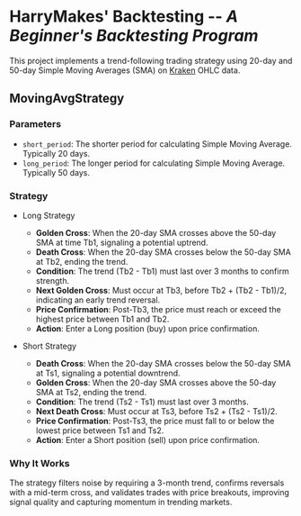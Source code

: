 # HarryMakes' Backtesting -- *A Beginner's Backtesting Program*

This project implements a trend-following trading strategy using 20-day and 50-day Simple Moving Averages (SMA) on [Kraken](https://pro.kraken.com/app/trade/) OHLC data.

## MovingAvgStrategy

### Parameters

- `short_period`: The shorter period for calculating Simple Moving Average. Typically 20 days.
- `long_period`: The longer period for calculating Simple Moving Average. Typically 50 days.

### Strategy

- Long Strategy
  - **Golden Cross**: When the 20-day SMA crosses above the 50-day SMA at time Tb1, signaling a potential uptrend.
  - **Death Cross**: When the 20-day SMA crosses below the 50-day SMA at Tb2, ending the trend.
  - **Condition**: The trend (Tb2 - Tb1) must last over 3 months to confirm strength.
  - **Next Golden Cross**: Must occur at Tb3, before Tb2 + (Tb2 - Tb1)/2, indicating an early trend reversal.
  - **Price Confirmation**: Post-Tb3, the price must reach or exceed the highest price between Tb1 and Tb2.
  - **Action**: Enter a Long position (buy) upon price confirmation.

- Short Strategy
  - **Death Cross**: When the 20-day SMA crosses below the 50-day SMA at Ts1, signaling a potential downtrend.
  - **Golden Cross**: When the 20-day SMA crosses above the 50-day SMA at Ts2, ending the trend.
  - **Condition**: The trend (Ts2 - Ts1) must last over 3 months.
  - **Next Death Cross**: Must occur at Ts3, before Ts2 + (Ts2 - Ts1)/2.
  - **Price Confirmation**: Post-Ts3, the price must fall to or below the lowest price between Ts1 and Ts2.
  - **Action**: Enter a Short position (sell) upon price confirmation.

### Why It Works
The strategy filters noise by requiring a 3-month trend, confirms reversals with a mid-term cross, and validates trades with price breakouts, improving signal quality and capturing momentum in trending markets.
